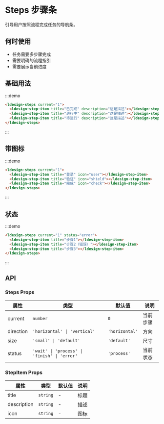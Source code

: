 # Steps 步骤条

引导用户按照流程完成任务的导航条。

## 何时使用

- 任务需要多步骤完成
- 需要明确的流程指引
- 需要展示当前进度

## 基础用法

:::demo

```html
<ldesign-steps current="1">
  <ldesign-step-item title="已完成" description="这是描述"></ldesign-step-item>
  <ldesign-step-item title="进行中" description="这是描述"></ldesign-step-item>
  <ldesign-step-item title="待进行" description="这是描述"></ldesign-step-item>
</ldesign-steps>
```

:::

## 带图标

:::demo

```html
<ldesign-steps current="1">
  <ldesign-step-item title="登录" icon="user"></ldesign-step-item>
  <ldesign-step-item title="验证" icon="shield"></ldesign-step-item>
  <ldesign-step-item title="完成" icon="check"></ldesign-step-item>
</ldesign-steps>
```

:::

## 状态

:::demo

```html
<ldesign-steps current="1" status="error">
  <ldesign-step-item title="步骤1"></ldesign-step-item>
  <ldesign-step-item title="步骤2（错误）"></ldesign-step-item>
  <ldesign-step-item title="步骤3"></ldesign-step-item>
</ldesign-steps>
```

:::

## API

### Steps Props

| 属性 | 类型 | 默认值 | 说明 |
|------|------|--------|------|
| current | `number` | `0` | 当前步骤 |
| direction | `'horizontal' \| 'vertical'` | `'horizontal'` | 方向 |
| size | `'small' \| 'default'` | `'default'` | 尺寸 |
| status | `'wait' \| 'process' \| 'finish' \| 'error'` | `'process'` | 当前状态 |

### StepItem Props

| 属性 | 类型 | 默认值 | 说明 |
|------|------|--------|------|
| title | `string` | - | 标题 |
| description | `string` | - | 描述 |
| icon | `string` | - | 图标 |

